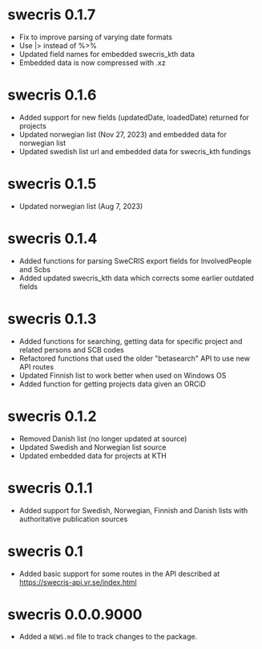 # swecris 0.1.7

* Fix to improve parsing of varying date formats
* Use |> instead of %>%
* Updated field names for embedded swecris_kth data
* Embedded data is now compressed with .xz

# swecris 0.1.6

* Added support for new fields (updatedDate, loadedDate) returned for projects
* Updated norwegian list (Nov 27, 2023) and embedded data for norwegian list
* Updated swedish list url and embedded data for swecris_kth fundings

# swecris 0.1.5

* Updated norwegian list (Aug 7, 2023)

# swecris 0.1.4

* Added functions for parsing SweCRIS export fields for InvolvedPeople and Scbs
* Added updated swecris_kth data which corrects some earlier outdated fields

# swecris 0.1.3

* Added functions for searching, getting data for specific project and related persons and SCB codes
* Refactored functions that used the older "betasearch" API to use new API routes
* Updated Finnish list to work better when used on Windows OS
* Added function for getting projects data given an ORCiD

# swecris 0.1.2

* Removed Danish list (no longer updated at source)
* Updated Swedish and Norwegian list source
* Updated embedded data for projects at KTH

# swecris 0.1.1

* Added support for Swedish, Norwegian, Finnish and Danish lists with authoritative publication sources


# swecris 0.1

* Added basic support for some routes in the API described at https://swecris-api.vr.se/index.html

# swecris 0.0.0.9000

* Added a `NEWS.md` file to track changes to the package.
